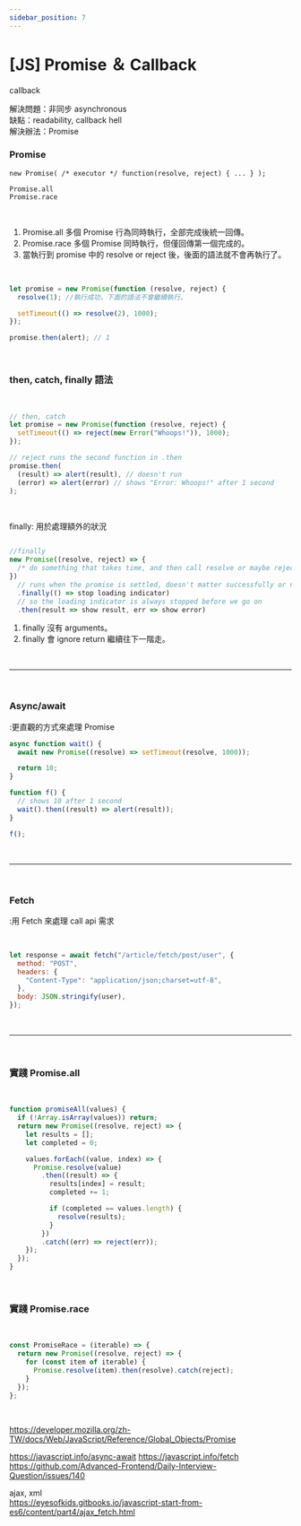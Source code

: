 ```yaml
---
sidebar_position: 7
---
```


# [JS] Promise ＆ Callback

callback

解決問題：非同步 asynchronous  
缺點：readability, callback hell  
解決辦法：Promise

### Promise

`new Promise( /* executor */ function(resolve, reject) { ... } );`

`Promise.all`  
`Promise.race`

&nbsp;

1. Promise.all 多個 Promise 行為同時執行，全部完成後統一回傳。
2. Promise.race 多個 Promise 同時執行，但僅回傳第一個完成的。
3. 當執行到 promise 中的 resolve or reject 後，後面的語法就不會再執行了。

&nbsp;

```js
let promise = new Promise(function (resolve, reject) {
  resolve(1); //執行成功，下面的語法不會繼續執行。

  setTimeout(() => resolve(2), 1000);
});

promise.then(alert); // 1
```

&nbsp;

### then, catch, finally 語法

&nbsp;

```js
// then, catch
let promise = new Promise(function (resolve, reject) {
  setTimeout(() => reject(new Error("Whoops!")), 1000);
});

// reject runs the second function in .then
promise.then(
  (result) => alert(result), // doesn't run
  (error) => alert(error) // shows "Error: Whoops!" after 1 second
);
```

&nbsp;

finally: 用於處理額外的狀況

```js

//finally
new Promise((resolve, reject) => {
  /* do something that takes time, and then call resolve or maybe reject */
})
  // runs when the promise is settled, doesn't matter successfully or not
  .finally(() => stop loading indicator)
  // so the loading indicator is always stopped before we go on
  .then(result => show result, err => show error)
```

1. finally 沒有 arguments。
2. finally 會 ignore return 繼續往下一階走。

&nbsp;

---

&nbsp;

### Async/await

:更直觀的方式來處理 Promise

```js
async function wait() {
  await new Promise((resolve) => setTimeout(resolve, 1000));

  return 10;
}

function f() {
  // shows 10 after 1 second
  wait().then((result) => alert(result));
}

f();
```

&nbsp;

---

&nbsp;

### Fetch

:用 Fetch 來處理 call api 需求

&nbsp;

```js
let response = await fetch("/article/fetch/post/user", {
  method: "POST",
  headers: {
    "Content-Type": "application/json;charset=utf-8",
  },
  body: JSON.stringify(user),
});
```

&nbsp;

---

&nbsp;

### 實踐 Promise.all

&nbsp;

```js
function promiseAll(values) {
  if (!Array.isArray(values)) return;
  return new Promise((resolve, reject) => {
    let results = [];
    let completed = 0;

    values.forEach((value, index) => {
      Promise.resolve(value)
        .then((result) => {
          results[index] = result;
          completed += 1;

          if (completed == values.length) {
            resolve(results);
          }
        })
        .catch((err) => reject(err));
    });
  });
}
```

&nbsp;

### 實踐 Promise.race

&nbsp;

```js
const PromiseRace = (iterable) => {
  return new Promise((resolve, reject) => {
    for (const item of iterable) {
      Promise.resolve(item).then(resolve).catch(reject);
    }
  });
};
```

&nbsp;

https://developer.mozilla.org/zh-TW/docs/Web/JavaScript/Reference/Global_Objects/Promise

https://javascript.info/async-await
https://javascript.info/fetch
https://github.com/Advanced-Frontend/Daily-Interview-Question/issues/140

ajax, xml  
https://eyesofkids.gitbooks.io/javascript-start-from-es6/content/part4/ajax_fetch.html
